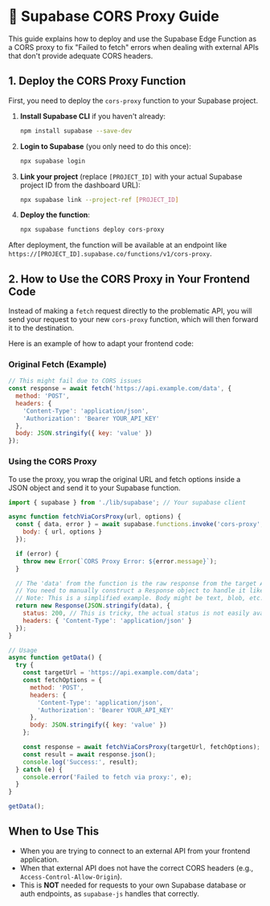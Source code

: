 # 🚀 Supabase CORS Proxy Guide

This guide explains how to deploy and use the Supabase Edge Function as a CORS proxy to fix "Failed to fetch" errors when dealing with external APIs that don't provide adequate CORS headers.

## 1. Deploy the CORS Proxy Function

First, you need to deploy the `cors-proxy` function to your Supabase project.

1.  **Install Supabase CLI** if you haven't already:
    ```bash
    npm install supabase --save-dev
    ```

2.  **Login to Supabase** (you only need to do this once):
    ```bash
    npx supabase login
    ```

3.  **Link your project** (replace `[PROJECT_ID]` with your actual Supabase project ID from the dashboard URL):
    ```bash
    npx supabase link --project-ref [PROJECT_ID]
    ```

4.  **Deploy the function**:
    ```bash
    npx supabase functions deploy cors-proxy
    ```

After deployment, the function will be available at an endpoint like `https://[PROJECT_ID].supabase.co/functions/v1/cors-proxy`.

## 2. How to Use the CORS Proxy in Your Frontend Code

Instead of making a `fetch` request directly to the problematic API, you will send your request to your new `cors-proxy` function, which will then forward it to the destination.

Here is an example of how to adapt your frontend code:

### Original Fetch (Example)

```javascript
// This might fail due to CORS issues
const response = await fetch('https://api.example.com/data', {
  method: 'POST',
  headers: {
    'Content-Type': 'application/json',
    'Authorization': 'Bearer YOUR_API_KEY'
  },
  body: JSON.stringify({ key: 'value' })
});
```

### Using the CORS Proxy

To use the proxy, you wrap the original URL and fetch options inside a JSON object and send it to your Supabase function.

```javascript
import { supabase } from './lib/supabase'; // Your supabase client

async function fetchViaCorsProxy(url, options) {
  const { data, error } = await supabase.functions.invoke('cors-proxy', {
    body: { url, options }
  });

  if (error) {
    throw new Error(`CORS Proxy Error: ${error.message}`);
  }

  // The 'data' from the function is the raw response from the target API.
  // You need to manually construct a Response object to handle it like a normal fetch.
  // Note: This is a simplified example. Body might be text, blob, etc.
  return new Response(JSON.stringify(data), {
    status: 200, // This is tricky, the actual status is not easily available here
    headers: { 'Content-Type': 'application/json' }
  });
}

// Usage
async function getData() {
  try {
    const targetUrl = 'https://api.example.com/data';
    const fetchOptions = {
      method: 'POST',
      headers: {
        'Content-Type': 'application/json',
        'Authorization': 'Bearer YOUR_API_KEY'
      },
      body: JSON.stringify({ key: 'value' })
    };

    const response = await fetchViaCorsProxy(targetUrl, fetchOptions);
    const result = await response.json();
    console.log('Success:', result);
  } catch (e) {
    console.error('Failed to fetch via proxy:', e);
  }
}

getData();
```

## When to Use This

-   When you are trying to connect to an external API from your frontend application.
-   When that external API does not have the correct CORS headers (e.g., `Access-Control-Allow-Origin`).
-   This is **NOT** needed for requests to your own Supabase database or auth endpoints, as `supabase-js` handles that correctly.